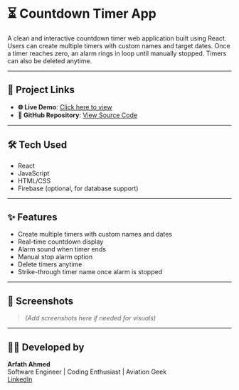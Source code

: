 # ⏳ Countdown Timer App

A clean and interactive countdown timer web application built using React. Users can create multiple timers with custom names and target dates. Once a timer reaches zero, an alarm rings in loop until manually stopped. Timers can also be deleted anytime.

---

## 🔗 Project Links

- **🌐 Live Demo**: [Click here to view](https://682c36c4c0bb0103da77e1f8--counterrtimer.netlify.app/)
- **📁 GitHub Repository**: [View Source Code](https://github.com/arfath-ahmed/Countdown-Timer)

---

## 🛠️ Tech Used

- React
- JavaScript
- HTML/CSS
- Firebase (optional, for database support)

---

## ✨ Features

- Create multiple timers with custom names and dates
- Real-time countdown display
- Alarm sound when timer ends
- Manual stop alarm option
- Delete timers anytime
- Strike-through timer name once alarm is stopped

---

## 📸 Screenshots

> *(Add screenshots here if needed for visuals)*

---

## 👨‍💻 Developed by

**Arfath Ahmed**  
Software Engineer | Coding Enthusiast | Aviation Geek  
[LinkedIn](https://www.linkedin.com/in/arfath-ahmed/)
